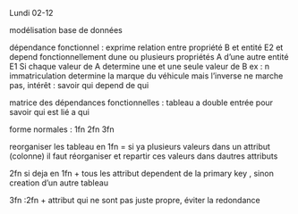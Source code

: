 Lundi 02-12

modélisation base de données

dépendance fonctionnel : exprime relation entre propriété B et entité E2
et depend fonctionnellement dune ou plusieurs propriétés A d’une autre entité E1
Si chaque valeur de A determine une et une seule valeur de B
ex : n immatriculation determine la marque du véhicule
mais l’inverse ne marche pas, intérêt : savoir qui depend de qui

matrice des dépendances fonctionnelles : tableau a double entrée pour savoir qui est lié a qui

forme normales : 1fn 2fn 3fn

reorganiser les tableau en 1fn = si ya plusieurs valeurs dans un attribut (colonne) il faut réorganiser et repartir ces valeurs dans dautres attributs

2fn si deja en 1fn + tous les attribut dependent de la primary key , sinon creation d’un autre tableau

3fn :2fn + attribut qui ne sont pas juste propre, éviter la redondance

